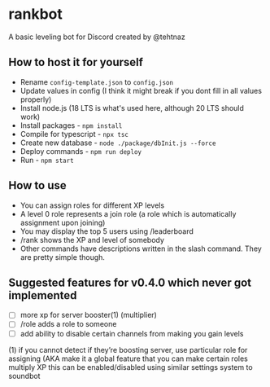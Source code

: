 # rankbot

A basic leveling bot for Discord created by @tehtnaz

## How to host it for yourself

-   Rename `config-template.json` to `config.json`
-   Update values in config (I think it might break if you dont fill in all values properly)
-   Install node.js (18 LTS is what's used here, although 20 LTS should work)
-   Install packages - `npm install`
-   Compile for typescript - `npx tsc`
-   Create new database - `node ./package/dbInit.js --force`
-   Deploy commands - `npm run deploy`
-   Run - `npm start`

## How to use

-   You can assign roles for different XP levels
-   A level 0 role represents a join role (a role which is automatically assignment upon joining)
-   You may display the top 5 users using /leaderboard
-   /rank shows the XP and level of somebody
-   Other commands have descriptions written in the slash command. They are pretty simple though.

## Suggested features for v0.4.0 which never got implemented

-   [ ] more xp for server booster(1) (multiplier)
-   [ ] /role adds a role to someone
-   [ ] add ability to disable certain channels from making you gain levels

(1) if you cannot detect if they’re boosting server, use particular role for assigning (AKA make it a global feature that you can make certain roles multiply XP
this can be enabled/disabled using similar settings system to soundbot
